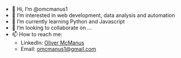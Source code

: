 - 👋 Hi, I’m @omcmanus1
- 👀 I’m interested in web development, data analysis and automation
- 🌱 I’m currently learning Python and Javascript
- 💞️ I’m looking to collaborate on ...
- 📫 How to reach me:
  - LinkedIn: [Oliver McManus](https://www.linkedin.com/in/oliver-mcmanus-424521124/)
  - Email: omcmanus1@gmail.com  

<!---
omcmanus1/omcmanus1 is a ✨ special ✨ repository because its `README.md` (this file) appears on your GitHub profile.
You can click the Preview link to take a look at your changes.
--->
